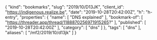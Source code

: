 {
  "kind": "bookmarks",
  "slug": "2019/10/D13JK",
  "client_id": "https://indigenous.realize.be",
  "date": "2019-10-28T20:42:00Z",
  "h": "h-entry",
  "properties": {
    "name": [
      "DNS explained"
    ],
    "bookmark-of": [
      "https://threader.app/thread/1188870256971915265?"
    ],
    "published": [
      "2019-10-28T20:42:00Z"
    ],
    "category": [
      "dns"
    ]
  },
  "tags": [
    "dns"
  ],
  "aliases": [
    "/mf2/2019/10/d13jk"
  ]
}

